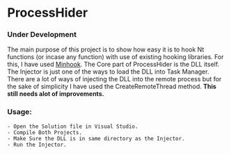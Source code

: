 # ProcessHider

### Under Development

The main purpose of this project is to show how easy it is to hook Nt functions (or incase any function) with use of existing hooking libraries. For this, I have used <a href = "https://github.com/TsudaKageyu/minhook">Minhook</a>. The Core part of ProcessHider is the DLL itself. The Injector is just one of the ways to load the DLL into Task Manager. There are a lot of ways of injecting the DLL into the remote process but for the sake of simplicity I have used the CreateRemoteThread method. <b>This still needs alot of improvements.</b>

### Usage:
	- Open the Solution file in Visual Studio.
	- Compile Both Projects.
	- Make Sure the DLL is in same directory as the Injector.
	- Run the Injector.
